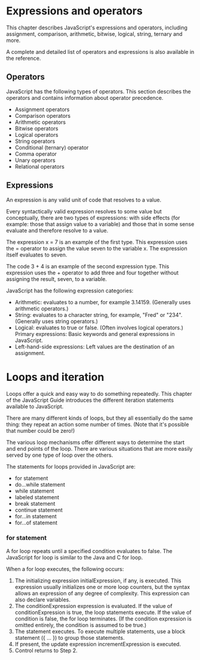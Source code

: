 # Expressions and operators
This chapter describes JavaScript's expressions and operators, including assignment, comparison, arithmetic, bitwise, logical, string, ternary and more.

A complete and detailed list of operators and expressions is also available in the reference.

## Operators
JavaScript has the following types of operators. This section describes the operators and contains information about operator precedence.

- Assignment operators
- Comparison operators
- Arithmetic operators
- Bitwise operators
- Logical operators
- String operators
- Conditional (ternary) operator
- Comma operator
- Unary operators
- Relational operators

## Expressions
An expression is any valid unit of code that resolves to a value.

Every syntactically valid expression resolves to some value but conceptually, there are two types of expressions: with side effects (for example: those that assign value to a variable) and those that in some sense evaluate and therefore resolve to a value.

The expression x = 7 is an example of the first type. This expression uses the = operator to assign the value seven to the variable x. The expression itself evaluates to seven.

The code 3 + 4 is an example of the second expression type. This expression uses the + operator to add three and four together without assigning the result, seven, to a variable.

JavaScript has the following expression categories:

- Arithmetic: evaluates to a number, for example 3.14159. (Generally uses arithmetic operators.)
- String: evaluates to a character string, for example, "Fred" or "234". (Generally uses string operators.)
-  Logical: evaluates to true or false. (Often involves logical operators.)
Primary expressions: Basic keywords and general expressions in JavaScript.
- Left-hand-side expressions: Left values are the destination of an assignment.



# Loops and iteration
Loops offer a quick and easy way to do something repeatedly. This chapter of the JavaScript Guide introduces the different iteration statements available to JavaScript.

There are many different kinds of loops, but they all essentially do the same thing: they repeat an action some number of times. (Note that it's possible that number could be zero!)

The various loop mechanisms offer different ways to determine the start and end points of the loop. There are various situations that are more easily served by one type of loop over the others.

The statements for loops provided in JavaScript are:

- for statement
- do...while statement
- while statement
- labeled statement
- break statement
- continue statement
- for...in statement
- for...of statement


### for statement
A for loop repeats until a specified condition evaluates to false. The JavaScript for loop is similar to the Java and C for loop.

When a for loop executes, the following occurs:

1. The initializing expression initialExpression, if any, is executed. This expression usually initializes one or more loop counters, but the syntax allows an expression of any degree of complexity. This expression can also declare variables.
2. The conditionExpression expression is evaluated. If the value of conditionExpression is true, the loop statements execute. If the value of condition is false, the for loop terminates. (If the condition expression is omitted entirely, the condition is assumed to be true.)
3. The statement executes. To execute multiple statements, use a block statement ({ ... }) to group those statements.
4. If present, the update expression incrementExpression is executed.
5. Control returns to Step 2.

